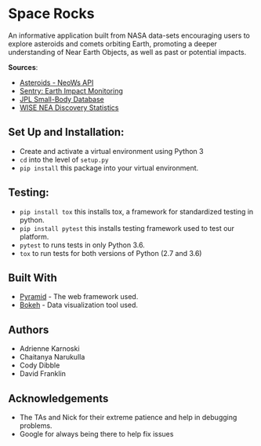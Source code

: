 # Space Rocks

An informative application built from NASA data-sets encouraging users 
to explore asteroids and comets orbiting Earth, promoting a deeper 
understanding of Near Earth Objects, as well as past or potential impacts. 

**Sources**:

- [Asteroids - NeoWs API](https://api.nasa.gov/api.html#NeoWS)
- [Sentry: Earth Impact Monitoring](https://cneos.jpl.nasa.gov/sentry/details.html#?des=2017%20RZ17)
- [JPL Small-Body Database](https://ssd.jpl.nasa.gov/sbdb.cgi)
- [WISE NEA Discovery Statistics](https://data.nasa.gov/Space-Science/WISE-NEA-COMET-DISCOVERY-STATISTICS/6fim-4xk6)

## Set Up and Installation:

- Create and activate a virtual environment using Python 3
- `cd` into the level of `setup.py`
- `pip install` this package into your virtual environment.

## Testing:
- `pip install tox` this installs tox, a framework for standardized testing in python.
- `pip install pytest` this installs testing framework used to test our platform.
- `pytest` to runs tests in only Python 3.6.
- `tox` to run tests for both versions of Python (2.7 and 3.6)

## Built With
- [Pyramid](https://trypyramid.com/) - The web framework used.
- [Bokeh](https://bokeh.pydata.org/en/latest/) - Data visualization tool used.

## Authors

- Adrienne Karnoski
- Chaitanya Narukulla
- Cody Dibble
- David Franklin

## Acknowledgements

- The TAs and Nick for their extreme patience and help in debugging problems.
- Google for always being there to help fix issues